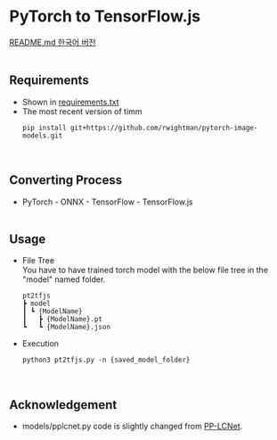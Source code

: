# PyTorch to TensorFlow.js
[README.md 한국어 버전](koREADME.md)
<br><br>

## Requirements
* Shown in [requirements.txt](requirements.txt)
* The most recent version of timm
    ```
    pip install git+https://github.com/rwightman/pytorch-image-models.git
    ```
<br>

## Converting Process
* PyTorch - ONNX - TensorFlow - TensorFlow.js
<br><br>

## Usage
* File Tree<br>
    You have to have trained torch model with the below file tree in the "model" named folder.
    ```
    pt2tfjs
    ┣ model
    ┃ ┗ {ModelName}
    ┃   ┣ {ModelName}.pt
    ┗   ┗ {ModelName}.json
    ```
* Execution
    ```
    python3 pt2tfjs.py -n {saved_model_folder}
    ```
<br>

## Acknowledgement
* models/pplcnet.py code is slightly changed from [PP-LCNet](https://github.com/ngnquan/PP-LCNet/blob/main/pplcnet.py).